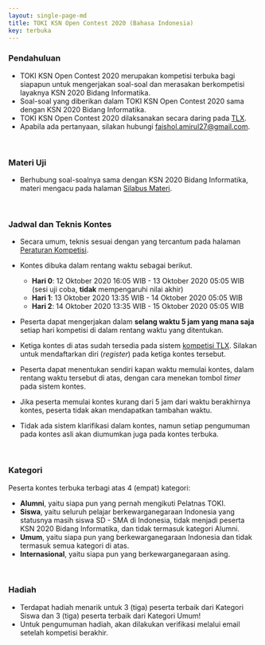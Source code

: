 ```yaml
---
layout: single-page-md
title: TOKI KSN Open Contest 2020 (Bahasa Indonesia)
key: terbuka
---
```


### Pendahuluan

- TOKI KSN Open Contest 2020 merupakan kompetisi terbuka bagi siapapun untuk mengerjakan soal-soal dan merasakan berkompetisi layaknya KSN 2020 Bidang Informatika.
- Soal-soal yang diberikan dalam TOKI KSN Open Contest 2020 sama dengan KSN 2020 Bidang Informatika.
- TOKI KSN Open Contest 2020 dilaksanakan secara daring pada [TLX](https://tlx.toki.id/contests).
- Apabila ada pertanyaan, silakan hubungi [faishol.amirul27@gmail.com](mailto:faishol.amirul27@gmail.com).

<br>

### Materi Uji

- Berhubung soal-soalnya sama dengan KSN 2020 Bidang Informatika, materi mengacu pada halaman [Silabus Materi](silabus.html).

<br>

### Jadwal dan Teknis Kontes

- Secara umum, teknis sesuai dengan yang tercantum pada halaman [Peraturan Kompetisi](peraturan.html).
- Kontes dibuka dalam rentang waktu sebagai berikut.
  * **Hari 0**: 12 Oktober 2020 16:05 WIB - 13 Oktober 2020 05:05 WIB
    (sesi uji coba, **tidak** mempengaruhi nilai akhir)
  * **Hari 1**: 13 Oktober 2020 13:35 WIB - 14 Oktober 2020 05:05 WIB
  * **Hari 2**: 14 Oktober 2020 13:35 WIB - 15 Oktober 2020 05:05 WIB

- Peserta dapat mengerjakan dalam **selang waktu 5 jam yang mana saja** setiap hari kompetisi di dalam rentang waktu yang ditentukan.
- Ketiga kontes di atas sudah tersedia pada sistem [kompetisi TLX](https://tlx.toki.id/contests). Silakan untuk mendaftarkan diri (*register*) pada ketiga kontes tersebut.
- Peserta dapat menentukan sendiri kapan waktu memulai kontes, dalam rentang waktu tersebut di atas, dengan cara menekan tombol *timer* pada sistem kontes.
- Jika peserta memulai kontes kurang dari 5 jam dari waktu berakhirnya kontes, peserta tidak akan mendapatkan tambahan waktu.
- Tidak ada sistem klarifikasi dalam kontes, namun setiap pengumuman pada kontes asli akan diumumkan juga pada kontes terbuka.

<br>

### Kategori

Peserta kontes terbuka terbagi atas 4 (empat) kategori:

- **Alumni**, yaitu siapa pun yang pernah mengikuti Pelatnas TOKI.
- **Siswa**, yaitu seluruh pelajar berkewarganegaraan Indonesia yang statusnya masih siswa SD - SMA di Indonesia, tidak menjadi peserta KSN 2020 Bidang Informatika, dan tidak termasuk kategori Alumni.
- **Umum**, yaitu siapa pun yang berkewarganegaraan Indonesia dan tidak termasuk semua kategori di atas.
- **Internasional**, yaitu siapa pun yang berkewarganegaraan asing.

<br>

### Hadiah

* Terdapat hadiah menarik untuk 3 (tiga) peserta terbaik dari Kategori Siswa dan 3 (tiga) peserta terbaik dari Kategori Umum!
* Untuk pengumuman hadiah, akan dilakukan verifikasi melalui email setelah kompetisi berakhir.
